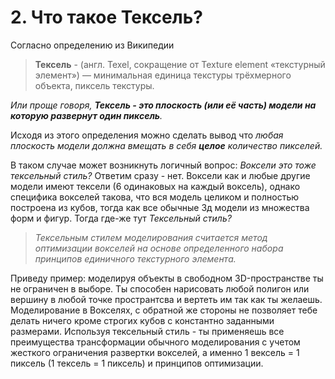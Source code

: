 # 2. Что такое Тексель?

Согласно определению из Википедии
> **Тексель** - (англ. Texel, сокращение от Texture element «текстурный элемент») — минимальная единица текстуры трёхмерного объекта, пиксель текстуры.

_Или проще говоря, **Тексель - это плоскость (или её часть) модели на которую развернут один пиксель**._

Исходя из этого определения можно сделать вывод что _любая плоскость модели должна вмещать в себя **целое** количество пикселей._

В таком случае может возникнуть логичный вопрос: _Воксели это тоже тексельный стиль?_
Ответим сразу - нет. Воксели как и любые другие модели имеют тексели (6 одинаковых на каждый воксель), однако специфика вокселей такова, что вся модель целиком и полностью построена из кубов, тогда как все обычные 3д модели из множества форм и фигур. Тогда где-же тут _Тексельный стиль?_

> _Тексельным стилем моделирования считается метод оптимизации вокселей на основе определенного набора принципов единичного текстурного элемента._

Приведу пример: моделируя объекты в свободном 3D-пространстве ты не ограничен в выборе. Ты способен нарисовать любой полигон или вершину в любой точке пространтсва и вертеть им так как ты желаешь. Моделирование в Вокселях, с обратной же стороны не позволяет тебе делать ничего кроме строгих кубов с константно заданными размерами. Используя тексельный стиль - ты применяешь все преимущества трансформации обычного моделирования с учетом жесткого ограничения развертки вокселей, а именно 1 вексель = 1 пиксель (1 тексель = 1 пиксель) и принципов оптимизации.